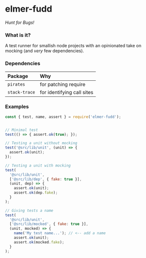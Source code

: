 # elmer-fudd

_Hunt for Bugs!_

### What is it?

A test runner for smallish node projects with an opinionated take on mocking (and _very_ few dependencies).

### Dependencies

|Package|Why|
|:------|:--|
|`pirates`| for patching require |
|`stack-trace`| for identifying call sites |

### Examples

```javascript
const { test, name, assert } = require('elmer-fudd');


// Minimal test
test(() => { assert.ok(true); });

// Testing a unit without mocking
test('@src/lib/unit', (unit) => {
  assert.ok(unit);
});

// Testing a unit with mocking
test(
  '@src/lib/unit',
  ['@src/lib/dep', { fake: true }],
  (unit, dep) => {
    assert.ok(unit);
    assert.ok(dep.fake);
  }
);

// Giving tests a name
test(
  '@src/lib/unit',
  ['@src/lib/mocked', { fake: true }],
  (unit, mocked) => {
    name('My test name...'); // <-- add a name
    assert.ok(unit);
    assert.ok(mocked.fake);
  }
);
```
